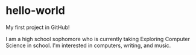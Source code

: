 # hello-world
My first project in GitHub!

I am a high school sophomore who is currently taking Exploring Computer Science in school. I'm interested in computers, writing, and music.
